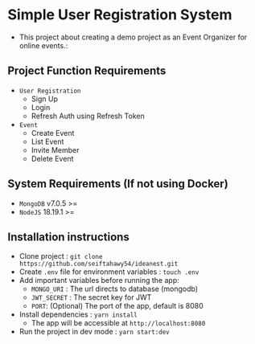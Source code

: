 # Simple User Registration System

- This project about creating a demo project as an Event Organizer for online events.:

## Project Function Requirements

- `User Registration`
  - Sign Up
  - Login
  - Refresh Auth using Refresh Token
- `Event`
  - Create Event
  - List Event
  - Invite Member
  - Delete Event

## System Requirements (If not using Docker)
- `MongoDB` v7.0.5 >=
- `NodeJS` 18.19.1 >=

## Installation instructions

- Clone project : `git clone https://github.com/seiftahawy54/ideanest.git`
- Create `.env` file for environment variables : `touch .env`
- Add important variables before running the app:
    - `MONGO_URI` : The url directs to database (mongodb)
    - `JWT_SECRET` : The secret key for JWT
    - `PORT`: (Optional) The port of the app, default is 8080
- Install dependencies : `yarn install`
    - The app will be accessible at ``http://localhost:8080``
- Run the project in dev mode : `yarn start:dev`

